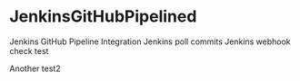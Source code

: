 # JenkinsGitHubPipelined
Jenkins GitHub Pipeline Integration
Jenkins poll commits
Jenkins webhook
check test

Another test2
